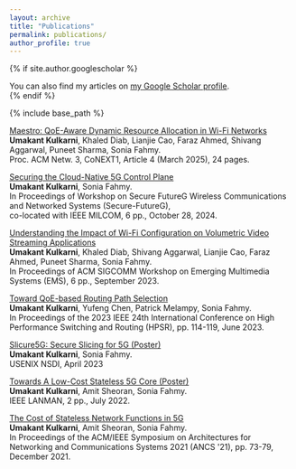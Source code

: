 ```yaml
---
layout: archive
title: "Publications"
permalink: publications/
author_profile: true
---
```


{% if site.author.googlescholar %}
<div class="wordwrap">
You can also find my articles on <a href="{{site.author.googlescholar}}">my Google Scholar profile</a>.  
</div>
{% endif %}

{% include base_path %}

<!-- New style rendering if publication categories are defined -->
<!--
{% if site.publication_category %}
  {% for category in site.publication_category  %}
    {% assign title_shown = false %}
    {% for post in site.publications reversed %}
      {% if post.category != category[0] %}
        {% continue %}
      {% endif %}
      {% unless title_shown %}
        <h2>{{ category[1].title }}</h2><hr />
        {% assign title_shown = true %}
      {% endunless %}
      {% include archive-single.html %}
    {% endfor %}
  {% endfor %}
{% else %}
  {% for post in site.publications reversed %}
    {% include archive-single.html %}
  {% endfor %}
{% endif %}
-->

[Maestro: QoE-Aware Dynamic Resource Allocation in Wi-Fi Networks](https://doi.org/10.1145/3709371)  
**Umakant Kulkarni**, Khaled Diab, Lianjie Cao, Faraz Ahmed, Shivang Aggarwal, Puneet Sharma, Sonia Fahmy.  
Proc. ACM Netw. 3, CoNEXT1, Article 4 (March 2025), 24 pages.  

[Securing the Cloud-Native 5G Control Plane](https://ieeexplore.ieee.org/abstract/document/10774032)  
**Umakant Kulkarni**, Sonia Fahmy.  
In Proceedings of Workshop on Secure FutureG Wireless Communications and Networked Systems (Secure-FutureG),  
co-located with IEEE MILCOM, 6 pp., October 28, 2024.  

[Understanding the Impact of Wi-Fi Configuration on Volumetric Video Streaming Applications](https://dl.acm.org/doi/abs/10.1145/3609395.3610599)  
**Umakant Kulkarni**, Khaled Diab, Shivang Aggarwal, Lianjie Cao, Faraz Ahmed, Puneet Sharma, Sonia Fahmy.  
In Proceedings of ACM SIGCOMM Workshop on Emerging Multimedia Systems (EMS), 6 pp., September 2023.  

[Toward QoE-based Routing Path Selection](https://ieeexplore.ieee.org/abstract/document/10147938)  
**Umakant Kulkarni**, Yufeng Chen, Patrick Melampy, Sonia Fahmy.  
In Proceedings of the 2023 IEEE 24th International Conference on High Performance Switching and Routing (HPSR), pp. 114-119, June 2023.  

[Slicure5G: Secure Slicing for 5G (Poster)](https://www.cs.purdue.edu/homes/fahmy/posters/nsdi23poster5G.pdf)  
**Umakant Kulkarni**, Sonia Fahmy.  
USENIX NSDI, April 2023  

[Towards A Low-Cost Stateless 5G Core (Poster)](https://ieeexplore.ieee.org/abstract/document/9820393)  
**Umakant Kulkarni**, Amit Sheoran, Sonia Fahmy.  
IEEE LANMAN, 2 pp., July 2022.  

[The Cost of Stateless Network Functions in 5G](https://dl.acm.org/doi/abs/10.1145/3493425.3502749)  
**Umakant Kulkarni**, Amit Sheoran, Sonia Fahmy.  
In Proceedings of the ACM/IEEE Symposium on Architectures for Networking and Communications Systems 2021 (ANCS '21), pp. 73-79, December 2021.  